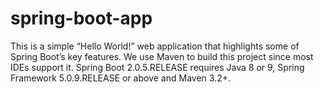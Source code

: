 # spring-boot-app

 This is a simple “Hello World!” web application that highlights some of Spring Boot’s key features. We use Maven to build this project since most IDEs support it.
 Spring Boot 2.0.5.RELEASE requires Java 8 or 9, Spring Framework 5.0.9.RELEASE or above and Maven 3.2+.
